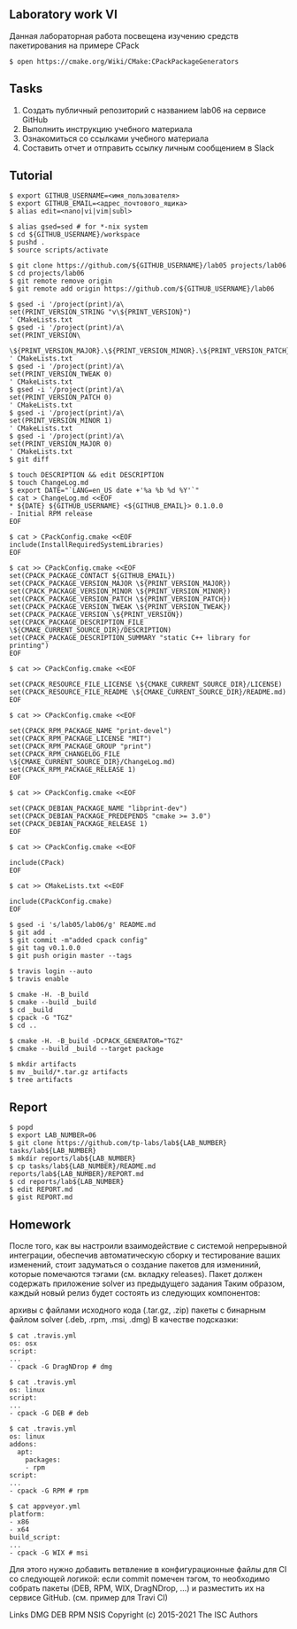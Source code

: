 ## Laboratory work VI
Данная лабораторная работа посвещена изучению средств пакетирования на примере CPack
```
$ open https://cmake.org/Wiki/CMake:CPackPackageGenerators
```
## Tasks
 1. Создать публичный репозиторий с названием lab06 на сервисе GitHub
 2. Выполнить инструкцию учебного материала
 3. Ознакомиться со ссылками учебного материала
 4. Составить отчет и отправить ссылку личным сообщением в Slack
## Tutorial
```
$ export GITHUB_USERNAME=<имя_пользователя>
$ export GITHUB_EMAIL=<адрес_почтового_ящика>
$ alias edit=<nano|vi|vim|subl>
```
```
$ alias gsed=sed # for *-nix system
$ cd ${GITHUB_USERNAME}/workspace
$ pushd .
$ source scripts/activate
```
```
$ git clone https://github.com/${GITHUB_USERNAME}/lab05 projects/lab06
$ cd projects/lab06
$ git remote remove origin
$ git remote add origin https://github.com/${GITHUB_USERNAME}/lab06
```
```
$ gsed -i '/project(print)/a\
set(PRINT_VERSION_STRING "v\${PRINT_VERSION}")
' CMakeLists.txt
$ gsed -i '/project(print)/a\
set(PRINT_VERSION\
  \${PRINT_VERSION_MAJOR}.\${PRINT_VERSION_MINOR}.\${PRINT_VERSION_PATCH}.\${PRINT_VERSION_TWEAK})
' CMakeLists.txt
$ gsed -i '/project(print)/a\
set(PRINT_VERSION_TWEAK 0)
' CMakeLists.txt
$ gsed -i '/project(print)/a\
set(PRINT_VERSION_PATCH 0)
' CMakeLists.txt
$ gsed -i '/project(print)/a\
set(PRINT_VERSION_MINOR 1)
' CMakeLists.txt
$ gsed -i '/project(print)/a\
set(PRINT_VERSION_MAJOR 0)
' CMakeLists.txt
$ git diff
```
```
$ touch DESCRIPTION && edit DESCRIPTION
$ touch ChangeLog.md
$ export DATE="`LANG=en_US date +'%a %b %d %Y'`"
$ cat > ChangeLog.md <<EOF
* ${DATE} ${GITHUB_USERNAME} <${GITHUB_EMAIL}> 0.1.0.0
- Initial RPM release
EOF
```
```
$ cat > CPackConfig.cmake <<EOF
include(InstallRequiredSystemLibraries)
EOF
```
```
$ cat >> CPackConfig.cmake <<EOF
set(CPACK_PACKAGE_CONTACT ${GITHUB_EMAIL})
set(CPACK_PACKAGE_VERSION_MAJOR \${PRINT_VERSION_MAJOR})
set(CPACK_PACKAGE_VERSION_MINOR \${PRINT_VERSION_MINOR})
set(CPACK_PACKAGE_VERSION_PATCH \${PRINT_VERSION_PATCH})
set(CPACK_PACKAGE_VERSION_TWEAK \${PRINT_VERSION_TWEAK})
set(CPACK_PACKAGE_VERSION \${PRINT_VERSION})
set(CPACK_PACKAGE_DESCRIPTION_FILE \${CMAKE_CURRENT_SOURCE_DIR}/DESCRIPTION)
set(CPACK_PACKAGE_DESCRIPTION_SUMMARY "static C++ library for printing")
EOF
```
```
$ cat >> CPackConfig.cmake <<EOF

set(CPACK_RESOURCE_FILE_LICENSE \${CMAKE_CURRENT_SOURCE_DIR}/LICENSE)
set(CPACK_RESOURCE_FILE_README \${CMAKE_CURRENT_SOURCE_DIR}/README.md)
EOF
```
```
$ cat >> CPackConfig.cmake <<EOF

set(CPACK_RPM_PACKAGE_NAME "print-devel")
set(CPACK_RPM_PACKAGE_LICENSE "MIT")
set(CPACK_RPM_PACKAGE_GROUP "print")
set(CPACK_RPM_CHANGELOG_FILE \${CMAKE_CURRENT_SOURCE_DIR}/ChangeLog.md)
set(CPACK_RPM_PACKAGE_RELEASE 1)
EOF
```
```
$ cat >> CPackConfig.cmake <<EOF

set(CPACK_DEBIAN_PACKAGE_NAME "libprint-dev")
set(CPACK_DEBIAN_PACKAGE_PREDEPENDS "cmake >= 3.0")
set(CPACK_DEBIAN_PACKAGE_RELEASE 1)
EOF
```
```
$ cat >> CPackConfig.cmake <<EOF

include(CPack)
EOF
```
```
$ cat >> CMakeLists.txt <<EOF

include(CPackConfig.cmake)
EOF
```
```
$ gsed -i 's/lab05/lab06/g' README.md
$ git add .
$ git commit -m"added cpack config"
$ git tag v0.1.0.0
$ git push origin master --tags
```
```
$ travis login --auto
$ travis enable
```
```
$ cmake -H. -B_build
$ cmake --build _build
$ cd _build
$ cpack -G "TGZ"
$ cd ..
```
```
$ cmake -H. -B_build -DCPACK_GENERATOR="TGZ"
$ cmake --build _build --target package
```
```
$ mkdir artifacts
$ mv _build/*.tar.gz artifacts
$ tree artifacts
```
## Report
```
$ popd
$ export LAB_NUMBER=06
$ git clone https://github.com/tp-labs/lab${LAB_NUMBER} tasks/lab${LAB_NUMBER}
$ mkdir reports/lab${LAB_NUMBER}
$ cp tasks/lab${LAB_NUMBER}/README.md reports/lab${LAB_NUMBER}/REPORT.md
$ cd reports/lab${LAB_NUMBER}
$ edit REPORT.md
$ gist REPORT.md
```
## Homework
После того, как вы настроили взаимодействие с системой непрерывной интеграции,
обеспечив автоматическую сборку и тестирование ваших изменений, стоит задуматься
о создание пакетов для измениний, которые помечаются тэгами (см. вкладку releases).
Пакет должен содержать приложение solver из предыдущего задания Таким образом, каждый новый релиз будет состоять из следующих компонентов:

архивы с файлами исходного кода (.tar.gz, .zip)
пакеты с бинарным файлом solver (.deb, .rpm, .msi, .dmg)
В качестве подсказки:
```
$ cat .travis.yml
os: osx
script:
...
- cpack -G DragNDrop # dmg

$ cat .travis.yml
os: linux
script:
...
- cpack -G DEB # deb

$ cat .travis.yml
os: linux
addons:
  apt:
    packages:
    - rpm
script:
...
- cpack -G RPM # rpm

$ cat appveyor.yml
platform:
- x86
- x64
build_script:
...
- cpack -G WIX # msi
```
Для этого нужно добавить ветвление в конфигурационные файлы для CI со следующей логикой:
если commit помечен тэгом, то необходимо собрать пакеты (DEB, RPM, WIX, DragNDrop, ...)
и разместить их на сервисе GitHub. (см. пример для Travi CI)

Links
DMG
DEB
RPM
NSIS
Copyright (c) 2015-2021 The ISC Authors
